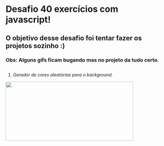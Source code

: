 # Desafio 40 exercícios com javascript!
## O objetivo desse desafio foi tentar fazer os projetos sozinho :)
### Obs: Alguns gifs ficam bugando mas no projeto da tudo certo.

##

1) *Gerador de cores aleatórias para o background.*

<img src="https://user-images.githubusercontent.com/88200985/185416098-d78eec04-205d-482a-ad77-234de9736168.gif" width="410" height="190">
